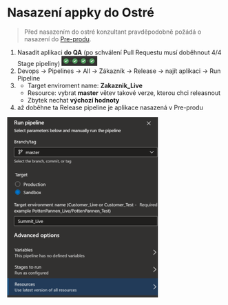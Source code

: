# Nasazení appky do Ostré
> Před nasazením do ostré konzultant pravděpodobně požádá o nasazení do [Pre-produ]([https://duckduckgo.com](https://github.com/Pklimki/NVR/blob/main/Apps/App_to_preprod.md)).

1. Nasadit aplikaci **do QA** (po schválení Pull Requestu musí doběhnout 4/4 Stage pipeliny) <img src="/Apps/Pics/4stages.png" alt="MarineGEO circle logo" style="height: 23px;"/>
2. Devops → Pipelines → All → Zákazník → Release → najít aplikaci → Run Pipeline
3. - Target enviroment name: **Zakaznik_Live**
   - Resource: vybrat **master** větev takové verze, kterou chci releasnout
   - Zbytek nechat  **výchozí hodnoty**
4. až doběhne ta Release pipeline je aplikace nasazená v Pre-produ

<img src="/Apps/Pics/Run_prod.png" alt="MarineGEO circle logo" style="width: 350px;"/>

